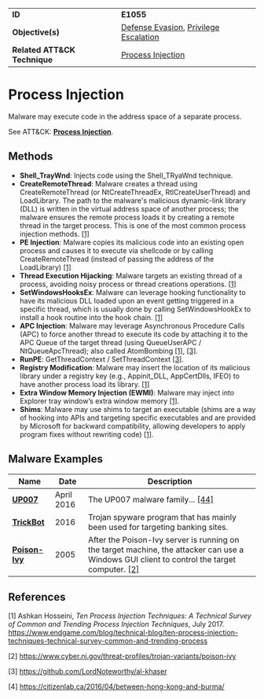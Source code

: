 |||
|---------|------------------------|
|**ID**|**E1055**|
|**Objective(s)**| [Defense Evasion](https://github.com/MBCProject/mbc-markdown/tree/master/defense-evasion), [Privilege Escalation](https://github.com/MBCProject/mbc-markdown/tree/master/privilege-escalation)|
|**Related ATT&CK Technique**|[Process Injection](https://attack.mitre.org/techniques/T1055)|


Process Injection
=================
Malware may execute code in the address space of a separate process. 

See ATT&CK: [**Process Injection**](https://attack.mitre.org/techniques/T1055).

Methods
------- 
* **Shell_TrayWnd**: Injects code using the Shell_TRyaWnd technique.
* **CreateRemoteThread**: Malware creates a thread using CreateRemoteThread (or NtCreateThreadEx, RtlCreateUserThread) and LoadLibrary. The path to the malware's malicious dynamic-link library (DLL) is written in the virtual address space of another process; the malware ensures the remote process loads it by creating a remote thread in the target process. This is one of the most common process injection methods. [[1]](#1)
* **PE Injection**: Malware copies its malicious code into an existing open process and causes it to execute via shellcode or by calling CreateRemoteThread (instead of passing the address of the LoadLibrary) [[1]](#1)
* **Thread Execution Hijacking**: Malware targets an existing thread of a process, avoiding noisy process or thread creations operations. [[1]](#1)
* **SetWindowsHooksEx**: Malware can leverage hooking functionality to have its malicious DLL loaded upon an event getting triggered in a specific thread, which is usually done by calling SetWindowsHookEx to install a hook routine into the hook chain. [[1]](#1)
* **APC Injection**: Malware may leverage Asynchronous Procedure Calls (APC) to force another thread to execute its code by attaching it to the APC Queue of the target thread (using QueueUserAPC / NtQueueApcThread); also called AtomBombing [[1]](#1), [[3]](#3).
* **RunPE**: GetThreadContext / SetThreadContext [[3]](#3).
* **Registry Modification**: Malware may insert the location of its malicious library under a registry key (e.g., Appinit_DLL, AppCertDlls, IFEO) to have another process load its library. [[1]](#1)
* **Extra Window Memory Injection (EWMI)**: Malware may inject into Explorer tray window’s extra window memory [[1]](#1).
* **Shims**: Malware may use shims to target an executable (shims are a way of hooking into APIs and targeting specific executables and are provided by Microsoft for backward compatibility, allowing developers to apply program fixes without rewriting code) [[1]](#1). 


Malware Examples
----------------
|Name|Date|Description|
|-----------------------------|--------|-----------------------------|
|[**UP007**](https://github.com/MBCProject/mbc-markdown/tree/master/xample-malware/up007.md)|April 2016|The UP007 malware family... [[44]](#4)|
|[**TrickBot**](https://github.com/MBCProject/mbc-markdown/tree/master/xample-malware/trickbot.md)|2016|Trojan spyware program that has mainly been used for targeting banking sites.|
|[**Poison-Ivy**](https://github.com/MBCProject/mbc-markdown/tree/master/xample-malware/poison-ivy.md)|2005|After the Poison-Ivy server is running on the target machine, the attacker can use a Windows GUI client to control the target computer. [[2]](#2)|

References
----------
<a name="1">[1]</a> Ashkan Hosseini, *Ten Process Injection Techniques: A Technical Survey of Common and Trending Process Injection Techniques*, July 2017. https://www.endgame.com/blog/technical-blog/ten-process-injection-techniques-technical-survey-common-and-trending-process 

<a name="2">[2]</a> https://www.cyber.nj.gov/threat-profiles/trojan-variants/poison-ivy

<a name="3">[3]</a> https://github.com/LordNoteworthy/al-khaser 

<a name="4">[4]</a> https://citizenlab.ca/2016/04/between-hong-kong-and-burma/